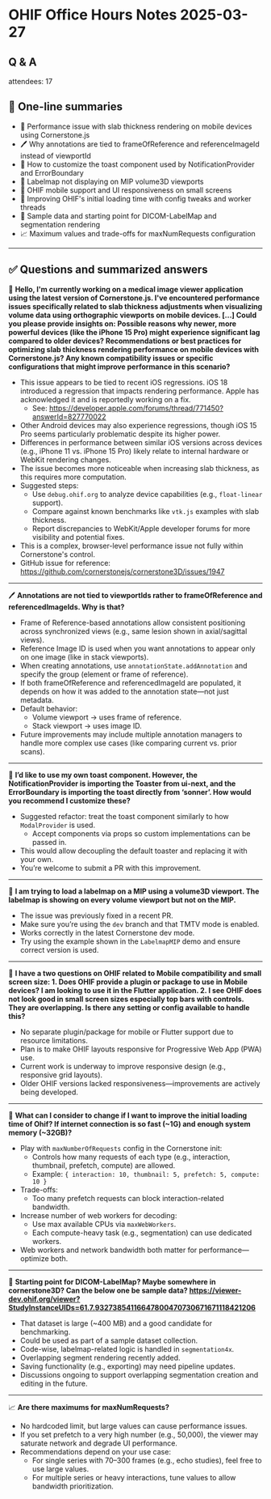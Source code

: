 # OHIF Office Hours Notes 2025-03-27

## Q & A

attendees: 17



## 📌 One-line summaries

- 📱 Performance issue with slab thickness rendering on mobile devices using Cornerstone.js
- 🖊️ Why annotations are tied to frameOfReference and referenceImageId instead of viewportId
- 🔔 How to customize the toast component used by NotificationProvider and ErrorBoundary
- 🧩 Labelmap not displaying on MIP volume3D viewports
- 📱 OHIF mobile support and UI responsiveness on small screens
- 🚀 Improving OHIF's initial loading time with config tweaks and worker threads
- 🧪 Sample data and starting point for DICOM-LabelMap and segmentation rendering
- 📈 Maximum values and trade-offs for maxNumRequests configuration


---

## ✅ Questions and summarized answers

📱 **Hello, I'm currently working on a medical image viewer application using the latest version of Cornerstone.js. I've encountered performance issues specifically related to slab thickness adjustments when visualizing volume data using orthographic viewports on mobile devices. [...] Could you please provide insights on: Possible reasons why newer, more powerful devices (like the iPhone 15 Pro) might experience significant lag compared to older devices? Recommendations or best practices for optimizing slab thickness rendering performance on mobile devices with Cornerstone.js? Any known compatibility issues or specific configurations that might improve performance in this scenario?**
- This issue appears to be tied to recent iOS regressions. iOS 18 introduced a regression that impacts rendering performance. Apple has acknowledged it and is reportedly working on a fix.
  - See: https://developer.apple.com/forums/thread/771450?answerId=827770022
- Other Android devices may also experience regressions, though iOS 15 Pro seems particularly problematic despite its higher power.
- Differences in performance between similar iOS versions across devices (e.g., iPhone 11 vs. iPhone 15 Pro) likely relate to internal hardware or WebKit rendering changes.
- The issue becomes more noticeable when increasing slab thickness, as this requires more computation.
- Suggested steps:
  - Use `debug.ohif.org` to analyze device capabilities (e.g., `float-linear` support).
  - Compare against known benchmarks like `vtk.js` examples with slab thickness.
  - Report discrepancies to WebKit/Apple developer forums for more visibility and potential fixes.
- This is a complex, browser-level performance issue not fully within Cornerstone's control.
- GitHub issue for reference: https://github.com/cornerstonejs/cornerstone3D/issues/1947

---

🖊️ **Annotations are not tied to viewportIds rather to frameOfReference and referencedImageIds. Why is that?**
- Frame of Reference-based annotations allow consistent positioning across synchronized views (e.g., same lesion shown in axial/sagittal views).
- Reference Image ID is used when you want annotations to appear only on one image (like in stack viewports).
- When creating annotations, use `annotationState.addAnnotation` and specify the group (element or frame of reference).
- If both frameOfReference and referencedImageId are populated, it depends on how it was added to the annotation state—not just metadata.
- Default behavior:
  - Volume viewport → uses frame of reference.
  - Stack viewport → uses image ID.
- Future improvements may include multiple annotation managers to handle more complex use cases (like comparing current vs. prior scans).

---

🔔 **I’d like to use my own toast component. However, the NotificationProvider is importing the Toaster from ui-next, and the ErrorBoundary is importing the toast directly from ‘sonner’. How would you recommend I customize these?**
- Suggested refactor: treat the toast component similarly to how `ModalProvider` is used.
  - Accept components via props so custom implementations can be passed in.
- This would allow decoupling the default toaster and replacing it with your own.
- You’re welcome to submit a PR with this improvement.

---

🧩 **I am trying to load a labelmap on a MIP using a volume3D viewport. The labelmap is showing on every volume viewport but not on the MIP.**
- The issue was previously fixed in a recent PR.
- Make sure you’re using the `dev` branch and that TMTV mode is enabled.
- Works correctly in the latest Cornerstone dev mode.
- Try using the example shown in the `LabelmapMIP` demo and ensure correct version is used.

---

📱 **I have a two questions on OHIF related to Mobile compatibility and small screen size: 1. Does OHIF provide a plugin or package to use in Mobile devices? I am looking to use it in the Flutter application. 2. I see OHIF does not look good in small screen sizes especially top bars with controls. They are overlapping. Is there any setting or config available to handle this?**
- No separate plugin/package for mobile or Flutter support due to resource limitations.
- Plan is to make OHIF layouts responsive for Progressive Web App (PWA) use.
- Current work is underway to improve responsive design (e.g., responsive grid layouts).
- Older OHIF versions lacked responsiveness—improvements are actively being developed.

---

🚀 **What can I consider to change if I want to improve the initial loading time of Ohif? If internet connection is so fast (~1G) and enough system memory (~32GB)?**
- Play with `maxNumberOfRequests` config in the Cornerstone init:
  - Controls how many requests of each type (e.g., interaction, thumbnail, prefetch, compute) are allowed.
  - Example: `{ interaction: 10, thumbnail: 5, prefetch: 5, compute: 10 }`
- Trade-offs:
  - Too many prefetch requests can block interaction-related bandwidth.
- Increase number of web workers for decoding:
  - Use max available CPUs via `maxWebWorkers`.
  - Each compute-heavy task (e.g., segmentation) can use dedicated workers.
- Web workers and network bandwidth both matter for performance—optimize both.

---

🧪 **Starting point for DICOM-LabelMap? Maybe somewhere in cornerstone3D? Can the below one be sample data? https://viewer-dev.ohif.org/viewer?StudyInstanceUIDs=61.7.93273854116647800470730671671118421206**
- That dataset is large (~400 MB) and a good candidate for benchmarking.
- Could be used as part of a sample dataset collection.
- Code-wise, labelmap-related logic is handled in `segmentation4x`.
- Overlapping segment rendering recently added.
- Saving functionality (e.g., exporting) may need pipeline updates.
- Discussions ongoing to support overlapping segmentation creation and editing in the future.


---

📈 **Are there maximums for maxNumRequests?**
- No hardcoded limit, but large values can cause performance issues.
- If you set prefetch to a very high number (e.g., 50,000), the viewer may saturate network and degrade UI performance.
- Recommendations depend on your use case:
  - For single series with 70–300 frames (e.g., echo studies), feel free to use large values.
  - For multiple series or heavy interactions, tune values to allow bandwidth prioritization.


